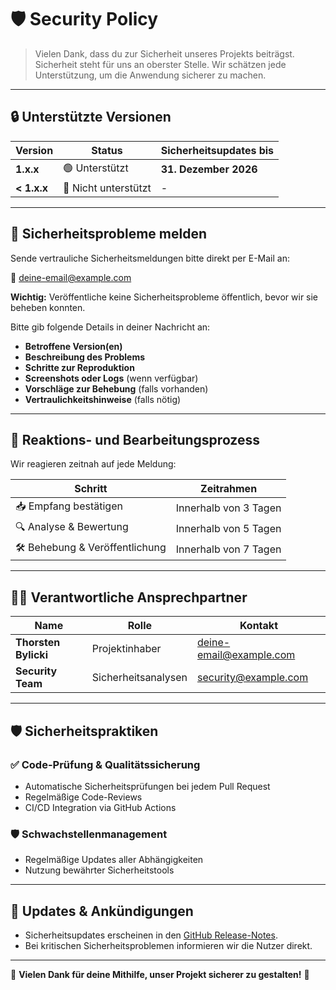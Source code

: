 # 🛡️ Security Policy

> Vielen Dank, dass du zur Sicherheit unseres Projekts beiträgst. Sicherheit steht für uns an oberster Stelle. Wir schätzen jede Unterstützung, um die Anwendung sicherer zu machen.

---

## 🔒 Unterstützte Versionen

| Version     | Status               | Sicherheitsupdates bis |
| ----------- | -------------------- | ---------------------- |
| **1.x.x**   | 🟢 Unterstützt       | **31. Dezember 2026**  |
| **< 1.x.x** | 🔴 Nicht unterstützt | -                      |

---

## 📢 Sicherheitsprobleme melden

Sende vertrauliche Sicherheitsmeldungen bitte direkt per E-Mail an:

📧 [deine-email@example.com](mailto:deine-email@example.com)

**Wichtig:** Veröffentliche keine Sicherheitsprobleme öffentlich, bevor wir sie beheben konnten.

Bitte gib folgende Details in deiner Nachricht an:

* **Betroffene Version(en)**
* **Beschreibung des Problems**
* **Schritte zur Reproduktion**
* **Screenshots oder Logs** (wenn verfügbar)
* **Vorschläge zur Behebung** (falls vorhanden)
* **Vertraulichkeitshinweise** (falls nötig)

---

## 🚨 Reaktions- und Bearbeitungsprozess

Wir reagieren zeitnah auf jede Meldung:

| Schritt                         | Zeitrahmen            |
| ------------------------------- | --------------------- |
| 📥 Empfang bestätigen           | Innerhalb von 3 Tagen |
| 🔍 Analyse & Bewertung          | Innerhalb von 5 Tagen |
| 🛠️ Behebung & Veröffentlichung | Innerhalb von 7 Tagen |

---

## 🧑‍💻 Verantwortliche Ansprechpartner

| Name                 | Rolle               | Kontakt                                                   |
| -------------------- | ------------------- | --------------------------------------------------------- |
| **Thorsten Bylicki** | Projektinhaber      | [deine-email@example.com](mailto:deine-email@example.com) |
| **Security Team**    | Sicherheitsanalysen | [security@example.com](mailto:security@example.com)       |

---

## 🛡️ Sicherheitspraktiken

### ✅ Code-Prüfung & Qualitätssicherung

* Automatische Sicherheitsprüfungen bei jedem Pull Request
* Regelmäßige Code-Reviews
* CI/CD Integration via GitHub Actions

### 🛡️ Schwachstellenmanagement

* Regelmäßige Updates aller Abhängigkeiten
* Nutzung bewährter Sicherheitstools

---

## 📌 Updates & Ankündigungen

* Sicherheitsupdates erscheinen in den [GitHub Release-Notes](https://github.com/DEIN_GITHUB_USERNAME/DEIN_REPOSITORY_NAME/releases).
* Bei kritischen Sicherheitsproblemen informieren wir die Nutzer direkt.

---

🙏 **Vielen Dank für deine Mithilfe, unser Projekt sicherer zu gestalten!** 🙌
